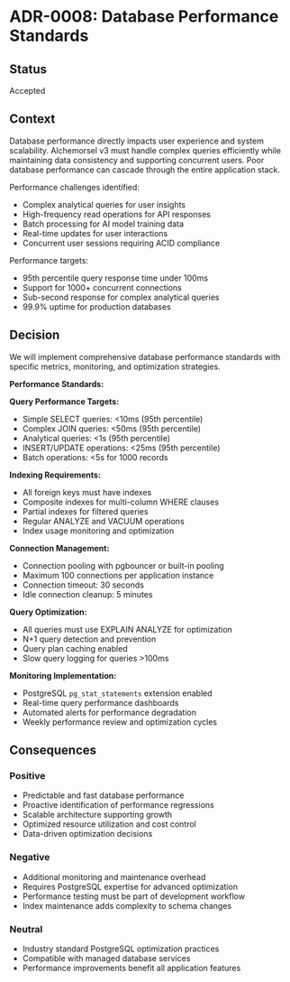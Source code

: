 # ADR-0008: Database Performance Standards

## Status
Accepted

## Context
Database performance directly impacts user experience and system scalability. Alchemorsel v3 must handle complex queries efficiently while maintaining data consistency and supporting concurrent users. Poor database performance can cascade through the entire application stack.

Performance challenges identified:
- Complex analytical queries for user insights
- High-frequency read operations for API responses
- Batch processing for AI model training data
- Real-time updates for user interactions
- Concurrent user sessions requiring ACID compliance

Performance targets:
- 95th percentile query response time under 100ms
- Support for 1000+ concurrent connections
- Sub-second response for complex analytical queries
- 99.9% uptime for production databases

## Decision
We will implement comprehensive database performance standards with specific metrics, monitoring, and optimization strategies.

**Performance Standards:**

**Query Performance Targets:**
- Simple SELECT queries: <10ms (95th percentile)
- Complex JOIN queries: <50ms (95th percentile)
- Analytical queries: <1s (95th percentile)
- INSERT/UPDATE operations: <25ms (95th percentile)
- Batch operations: <5s for 1000 records

**Indexing Requirements:**
- All foreign keys must have indexes
- Composite indexes for multi-column WHERE clauses
- Partial indexes for filtered queries
- Regular ANALYZE and VACUUM operations
- Index usage monitoring and optimization

**Connection Management:**
- Connection pooling with pgbouncer or built-in pooling
- Maximum 100 connections per application instance
- Connection timeout: 30 seconds
- Idle connection cleanup: 5 minutes

**Query Optimization:**
- All queries must use EXPLAIN ANALYZE for optimization
- N+1 query detection and prevention
- Query plan caching enabled
- Slow query logging for queries >100ms

**Monitoring Implementation:**
- PostgreSQL `pg_stat_statements` extension enabled
- Real-time query performance dashboards
- Automated alerts for performance degradation
- Weekly performance review and optimization cycles

## Consequences

### Positive
- Predictable and fast database performance
- Proactive identification of performance regressions
- Scalable architecture supporting growth
- Optimized resource utilization and cost control
- Data-driven optimization decisions

### Negative
- Additional monitoring and maintenance overhead
- Requires PostgreSQL expertise for advanced optimization
- Performance testing must be part of development workflow
- Index maintenance adds complexity to schema changes

### Neutral
- Industry standard PostgreSQL optimization practices
- Compatible with managed database services
- Performance improvements benefit all application features